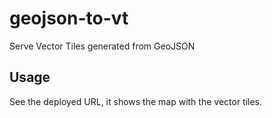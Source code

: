 # geojson-to-vt

Serve Vector Tiles generated from GeoJSON

## Usage

See the deployed URL, it shows the map with the vector tiles.
